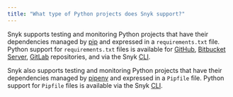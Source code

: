 ```yaml
---
title: "What type of Python projects does Snyk support?"
---
```

Snyk supports testing and monitoring Python projects that have their dependencies managed by [pip](https://pypi.python.org/pypi/pip) and expressed in a `requirements.txt` file. Python support for `requirements.txt` files is available for [GitHub](/docs/github), [Bitbucket Server](/docs/bitbucket-server), [GitLab](/docs/gitlab) repositories, and via the Snyk [CLI](/docs/using-snyk/).

Snyk also supports testing and monitoring Python projects that have their dependencies managed by [pipenv](https://pipenv.readthedocs.io/en/latest/) and expressed in a `Pipfile` file. Python support for `Pipfile` files is available via the Snyk [CLI](/docs/using-snyk/).
